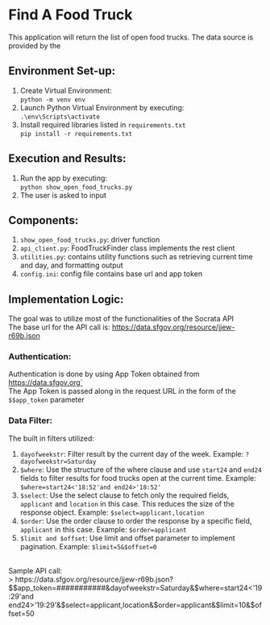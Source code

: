 # Find A Food Truck
This application will return the list of open food trucks.
The data source is provided by the 


## Environment Set-up:
1. Create Virtual Environment:<br>
`python -m venv env`
2. Launch Python Virtual Environment by executing:<br>
`.\env\Scripts\activate`
3. Install required libraries listed in `requirements.txt`<br>
`pip install -r requirements.txt`

## Execution and Results:
1. Run the app by executing: <br>
`python show_open_food_trucks.py`
2. The user is asked to input 

## Components:
1. `show_open_food_trucks.py`: driver function <br>
2. `api_client.py`: FoodTruckFinder class implements the rest client <br>
3. `utilities.py`: contains utility functions such as retrieving current time and day, and formatting output  <br>
4. `config.ini`: config file contains base url and app token

## Implementation Logic:
The goal was to utilize most of the functionalities of the Socrata API<br>
The base url for the API call is: <https://data.sfgov.org/resource/jjew-r69b.json><br>
### Authentication:
Authentication is done by using App Token obtained from <https://data.sfgov.org`><br>
The App Token is passed along in the request URL in the form of the `$$app_token` parameter<br>
### Data Filter:
The built in filters utilized:<br>
1. `dayofweekstr`: Filter result by the current day of the week. Example: `?dayofweekstr=Saturday`<br>
2. `$where`: Use the structure of the where clause and use `start24` and `end24` fields to filter results for food trucks open at the current time. Example: `$where=start24<'18:52'and end24>'18:52'`<br>
3. `$select`: Use the select clause to fetch only the required fields, `applicant` and `location` in this case. This reduces the size of the response object. Example: `$select=applicant,location`<br>
4. `$order`: Use the order clause to order the response by a specific field, `applicant` in this case. Example: `$order=applicant`<br>
5. `$limit and $offset`: Use limit and offset parameter to implement pagination. Example: `$limit=5&$offset=0`<br>
<br>
Sample API call:<br>
> https://data.sfgov.org/resource/jjew-r69b.json?$$app_token=###########&dayofweekstr=Saturday&$where=start24<'19:29'and end24>'19:29'&$select=applicant,location&$order=applicant&$limit=10&$offset=50
